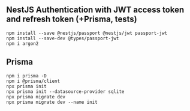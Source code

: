 ## NestJS Authentication with JWT access token and refresh token (+Prisma, tests)

```
npm install --save @nestjs/passport @nestjs/jwt passport-jwt
npm install --save-dev @types/passport-jwt
npm i argon2
```

## Prisma

```
npm i prisma -D
npm i @prisma/client
npx prisma init
npx prisma init --datasource-provider sqlite
npx prisma migrate dev
npx prisma migrate dev --name init
```